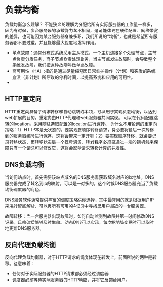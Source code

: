 # 负载均衡
负载均衡怎么理解？
不能狭义的理解为分配给所有实际服务器的工作量一样多，因为有时候，多台服务器的承载能力各不相同，这可能体现在硬件配置、网络带宽的差异，也可能因为某台服务器身兼多职，我们所说的“均衡”，也就是希望所有服务器都不要过载，并且能够最大程度地发挥作用。
* 单点故障：通常分布式系统采用主从模式，一个主机连接多个处理节点，主节点负责分发任务，而子节点负责处理业务，当主节点发生故障时，会导致整个系统发故障，我们把这种故障叫做单点故障。
* 高可用性（HA）:指的是通过尽量缩短因日常维护操作（计划）和突发的系统崩溃（非计划）所导致的停机时间，以提高系统和应用的可用性。
* 
## HTTP重定向
HTTP重定向具备了请求转移和自动跳转的本领，可以用于实现负载均衡，以达到web扩展的目的。重定向由HTTP代理和web服务器共同实现。
可以在代码配置跳转的location，采用随机选取配置的location进行跳转。
为什么不用轮询的重定向策略：1）HTTP本是无状态的，要实现按顺序转移请求，势必要将最后一次转移到的服务器编号进行保存，这将会带来一定开销；2）要实现顺序转移，就会要记录转移状态，而转移状态是一个互斥资源，转发程序必须要通过一定的锁机制来保障只有一个请求可以修改它，这将会影响请求转移计算的并发性。

## DNS负载均衡

当访问站点时，首先需要该站点域名的DNS服务器获取域名对应的ip地址，DNS服务器完成了域名到ip的映射，可以是一对多的，这个时候DNS服务器充当了负载均衡调度器的角色。

DNS服务软件通常提供丰富的调度策略供你选择，其中最常用的就是根据用户IP来进行智能解析，可以再所有可用的A记录中寻找里用户最近的一台服务器。

故障转移：当一台服务器出现故障时，如何自动监测到故障并第一时间修改DNS记录，且修改后能够及时生效。动态DNS可以实现，每次IP地址变更时可以及时地更新DNS服务器。

## 反向代理负载均衡
反向代理负载均衡器，对于HTTP请求的调度体现在转发上，前面所说的两种是转移。这意味着：
* 任何对于实际服务器的HTTP请求都必须经过调度器
* 调度器必须等待实际服务器的HTTP响应，并将它反馈给用户。
